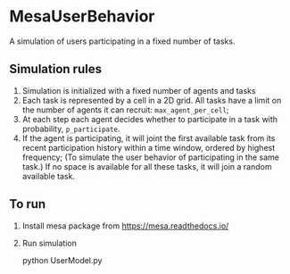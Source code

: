 # MesaUserBehavior

A simulation of users participating in a fixed number of tasks.

## Simulation rules
1. Simulation is initialized with a fixed number of agents and tasks  
1. Each task is represented by a cell in a 2D grid. All tasks have a limit on
   the number of agents it can recruit: `max_agent_per_cell`;
2. At each step each agent decides whether to participate in a task with
      probability, `p_participate`.
3. If the agent is participating, it will joint the first available task
   from its recent participation history within a time window, ordered by highest frequency;
   (To simulate the user behavior of participating in the same task.)
   If no space is available for all these tasks, it will join a random available task.



## To run
1. Install mesa package from https://mesa.readthedocs.io/
2. Run simulation

    python UserModel.py
